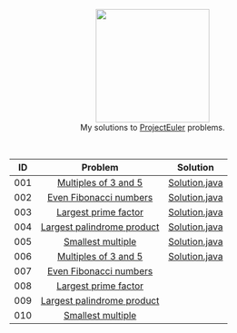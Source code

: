 <p align="center">
  <a href="https://projecteuler.net">
     <img height=200 src="https://projecteuler.net/images/euler_portrait.png">
  </a>
  <br> My solutions to <a href="https://projecteuler.net"> ProjectEuler</a> problems.
  </a>  
</p>
<br>

| ID  |               Problem                                      |   Solution                            |
|:---:|:----------------------------------------------------------:|:-------------------------------------:|
| 001 | [Multiples of 3 and 5](https://projecteuler.net/problem=1) |[Solution.java](https://github.com/Kujyo/ProjectEuler/blob/master/Problem01/Solution.java)|
| 002 | [Even Fibonacci numbers](https://projecteuler.net/problem=2) |[Solution.java](https://github.com/Kujyo/ProjectEuler/blob/master/Problem02/Solution.java)|
| 003 | [Largest prime factor](https://projecteuler.net/problem=3) |[Solution.java](https://github.com/Kujyo/ProjectEuler/blob/master/Problem03/Solution.java)|
| 004 | [Largest palindrome product](https://projecteuler.net/problem=4) |[Solution.java](https://github.com/Kujyo/ProjectEuler/blob/master/Problem04/Solution.java)|
| 005 | [Smallest multiple](https://projecteuler.net/problem=5) |[Solution.java](https://github.com/Kujyo/ProjectEuler/blob/master/Problem05/Solution.java)|
| 006 | [Multiples of 3 and 5](https://projecteuler.net/problem=6) |[Solution.java](https://github.com/Kujyo/ProjectEuler/blob/master/Problem06/Solution.java)|
| 007 | [Even Fibonacci numbers](https://projecteuler.net/problem=7) ||
| 008 | [Largest prime factor](https://projecteuler.net/problem=8) ||
| 009 | [Largest palindrome product](https://projecteuler.net/problem=9) ||
| 010 | [Smallest multiple](https://projecteuler.net/problem=10) ||
